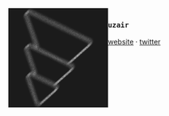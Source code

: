 <img src="./assets/logo.png" align="left" width="200"/>

### `uzair`


<a href="https://ukg.one">website</a> ·
<a href="https://x.com/uzairkghori">twitter</a> 
